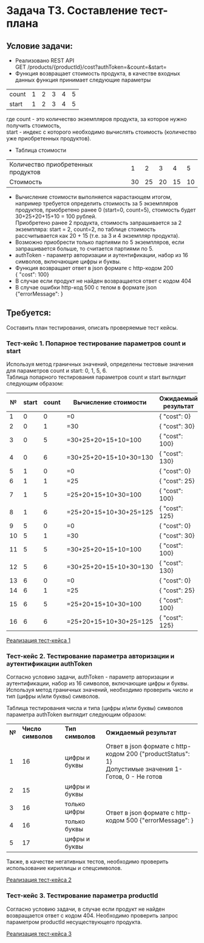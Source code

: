 # Задача Т3. Составление тест-плана

## Условие задачи:
- Реализовано REST API  
GET /products/{productId}/cost?authToken=&count=&start=
- Функция возвращает стоимость продукта, в качестве входных данных функция принимает следующие параметры
<table>
    <tr>
        <td>count</td><td>1</td><td>2</td><td>3</td><td>4</td><td>5</td>
    </tr>
    <tr>
        <td>start</td><td>1</td><td>2</td><td>3</td><td>4</td><td>5</td>
    </tr>
</table>

где count - это количество экземпляров продукта, за которое нужно получить стоимость,  
start - индекс с которого необходимо вычислять стоимость (количество уже приобретенных продуктов).

- Таблица стоимости

<table>
    <tr>
        <td>Количество приобретенных продуктов</td>
        <td>1</td><td>2</td><td>3</td><td>4</td><td>5</td>
    </tr>
    <tr>
        <td>Стоимость</td><td>30</td><td>25</td><td>20</td><td>15</td><td>10</td>
    </tr>
</table>

- Вычисление стоимости выполняется нарастающем итогом, например требуется определить стоимость за 5 экземпляров  
продуктов, приобретено ранее 0 (start=0, count=5), стоимость будет 30+25+20+15+10 = 100 рублей.  
Приобретено ранее 2 продукта, стоимость запрашивается за 2 экземпляра: start = 2, count=2, по таблице стоимость  
рассчитывается как 20 + 15 (т.е. за 3 и 4 экземпляр продукта).
- Возможно приобрести только партиями по 5 экземпляров, если запрашивается больше, то считается партиями по 5.
- authToken - параметр авторизации и аутентификации, набор из 16 символов, включающие цифры и буквы.
- Функция возвращает ответ в json формате с http-кодом 200  
{ "cost": 100}
- В случае если продукт не найден возвращается ответ с кодом 404
- В случае ошибки http-код 500 с телом в формате json {"errorMessage": }


## Требуется:
Составить план тестирования, описать проверяемые тест кейсы.

### Тест-кейс 1. Попарное тестирование параметров count и start
Используя метод граничных значений, определены тестовые значения для параметров count и start: 0, 1, 5, 6.  
Таблица попарного тестирования параметров count и start выглядит следующим образом:

| №  | start | count | Вычисление стоимости   | Ожидаемый результат |
|----|-------|-------|------------------------|---------------------|
| 1  | 0     | 0     | =0                     | { "cost": 0}        |
| 2  | 0     | 1     | =30                    | { "cost": 30}       |
| 3  | 0     | 5     | =30+25+20+15+10=100    | { "cost": 100}      |
| 4  | 0     | 6     | =30+25+20+15+10+30=130 | { "cost": 130}      |
| 5  | 1     | 0     | =0                     | { "cost": 0}        |
| 6  | 1     | 1     | =25                    | { "cost": 25}       |
| 7  | 1     | 5     | =25+20+15+10+30=100    | { "cost": 100}      |
| 8  | 1     | 6     | =25+20+15+10+30+25=125 | { "cost": 125}      |
| 9  | 5     | 0     | =0                     | { "cost": 0}        |
| 10 | 5     | 1     | =30                    | { "cost": 30}       |
| 11 | 5     | 5     | =30+25+20+15+10=100    | { "cost": 100}      |
| 12 | 5     | 6     | =30+25+20+15+10+30=130 | { "cost": 130}      |
| 13 | 6     | 0     | =0                     | { "cost": 0}        |
| 14 | 6     | 1     | =25                    | { "cost": 25}       |
| 15 | 6     | 5     | =25+20+15+10+30=100    | { "cost": 100}      |
| 16 | 6     | 6     | =25+20+15+10+30+25=125 | { "cost": 125}      |

[Реализация тест-кейса 1](Test-case_T3_1.md)

### Тест-кейс 2. Тестирование параметра авторизации и аутентификации authToken
Согласно условию задачи, authToken - параметр авторизации и аутентификации, набор из 16 символов, включающие цифры и буквы.  
Используя метод граничных значений, необходимо проверить число и тип (цифры и/или буквы) символов.

Таблица тестирования числа и типа (цифры и/или буквы) символов параметра authToken выглядит следующим образом:

<table>
    <tr>
        <td><b>№</b></td>
        <td><b>Число символов</b></td>
        <td><b>Тип символов</b></td>
        <td><b>Ожидаемый результат</b></td>
    </tr>
    <tr>
        <td>1</td>
        <td>16</td>
        <td>цифры и буквы</td>
        <td>
            Ответ в json формате с http-кодом 200 {"productStatus": 1} <br>
            Допустимые значения 1- Готов, 0 - Не готов
        </td>
    </tr>
    <tr>
        <td>2</td>
        <td>15</td>
        <td>цифры и буквы</td>
        <td  rowspan="4">
            Ответ в json формате с http-кодом 500 {"errorMessage": }
        </td>
    </tr>
    <tr>
        <td>3</td>
        <td>16</td>
        <td>только цифры</td>
    </tr>
    <tr>
        <td>4</td>
        <td>16</td>
        <td>только буквы</td>
    </tr>
    <tr>
        <td>5</td>
        <td>17</td>
        <td>цифры и буквы</td>
    </tr>
</table>

Также, в качестве негативных тестов, необходимо проверить использование кириллицы и спецсимволов.

[Реализация тест-кейса 2](https://github.com/makarov-vadim/bloc_T_Functional_testing/blob/09203d1cd3bf281e85706aad1e8de8717192565a/T1_Writing_test-cases/Test-case_T1_2.md)


### Тест-кейс 3. Тестирование параметра productId
Согласно условию задачи, в случае если продукт не найден возвращается ответ с кодом 404. Необходимо проверить запрос
параметром productId несуществующего продукта.

[Реализация тест-кейса 3](https://github.com/makarov-vadim/bloc_T_Functional_testing/blob/09203d1cd3bf281e85706aad1e8de8717192565a/T1_Writing_test-cases/Test-case_T1_3.md)
